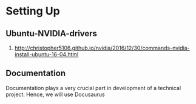 # Setting Up

## Ubuntu-NVIDIA-drivers

1. http://christopher5106.github.io/nvidia/2016/12/30/commands-nvidia-install-ubuntu-16-04.html


## Documentation
Documentation plays a very crucial part in development of a technical project.
Hence, we will use Docusaurus
